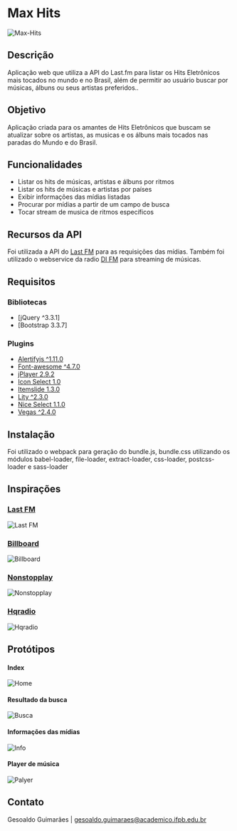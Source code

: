 # Max Hits

![Max-Hits](wireframes/max-hits.jpg)

## Descrição
Aplicação web que utiliza a API do Last.fm para listar os Hits Eletrônicos mais tocados no mundo e no Brasil, além de permitir ao usuário buscar por músicas, álbuns ou seus artistas preferidos..

## Objetivo
Aplicação criada para os amantes de Hits Eletrônicos que buscam se atualizar sobre os artistas, as musicas e os álbuns mais tocados nas paradas do Mundo e do Brasil.

## Funcionalidades
- Listar os hits de músicas, artistas e álbuns por ritmos 
- Listar os hits de músicas e  artistas por países
- Exibir informações das mídias listadas
- Procurar por mídias a partir de um campo de busca
- Tocar stream de musica de ritmos específicos

## Recursos da API
Foi utilizada a API do [Last FM](https://last.fm/api) para as requisições das mídias. Também foi utilizado o webservice da radio [DI FM](https://difm.com) para streaming de músicas.

## Requisitos
### Bibliotecas
- [jQuery ^3.3.1]
- [Bootstrap 3.3.7]

### Plugins
- [Alertifyjs ^1.11.0](http://alertifyjs.com)
- [Font-awesome ^4.7.0](https://fontawesome.com)
- [jPlayer 2.9.2](http://www.jplayer.org)
- [Icon Select 1.0](http://www.bugraozden.com)
- [Itemslide 1.3.0](http://itemslide.github.io)
- [Lity ^2.3.0](http://sorgalla.com/lity/)
- [Nice Select 1.1.0](https://github.com/hernansartorio/jquery-nice-select)
- [Vegas ^2.4.0](http://vegas.jaysalvat.com)


## Instalação
Foi utilizado o webpack para geração do bundle.js, bundle.css utilizando os módulos babel-loader, file-loader, extract-loader, css-loader, postcss-loader e sass-loader


## Inspirações
### [Last FM](https://www.last.fm/)
![Last FM](wireframes/last-fm.jpg) 

### [Billboard](http://www.billboard.com/charts/hot-100)
![Billboard](wireframes/billboard.jpg)

### [Nonstopplay](http://www.nonstopplay.com/)
![Nonstopplay](wireframes/nonstopplay.jpg)

### [Hqradio](https://hqradio.ru/)
![Hqradio](wireframes/hqradio.jpg)


## Protótipos
#### Index
![Home](wireframes/home.png)

#### Resultado da busca
![Busca](wireframes/busca.png)

#### Informações das mídias
![Info](wireframes/info.png)

#### Player de música
![Palyer](wireframes/player.png)



## Contato
Gesoaldo Guimarães | gesoaldo.guimaraes@academico.ifpb.edu.br


